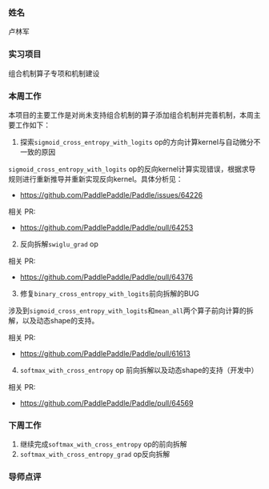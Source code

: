 ### 姓名

卢林军

### 实习项目

组合机制算子专项和机制建设

### 本周工作

本项目的主要工作是对尚未支持组合机制的算子添加组合机制并完善机制，本周主要工作如下：

1. 探索`sigmoid_cross_entropy_with_logits` op的方向计算kernel与自动微分不一致的原因

`sigmoid_cross_entropy_with_logits` op的反向kernel计算实现错误，根据求导规则进行重新推导并重新实现反向kernel。具体分析见：

- https://github.com/PaddlePaddle/Paddle/issues/64226


相关 PR:

- https://github.com/PaddlePaddle/Paddle/pull/64253

2. 反向拆解`swiglu_grad` op


相关 PR:

- https://github.com/PaddlePaddle/Paddle/pull/64376

3. 修复`binary_cross_entropy_with_logits`前向拆解的BUG

涉及到`sigmoid_cross_entropy_with_logits`和`mean_all`两个算子前向计算的拆解，以及动态shape的支持。

相关 PR:

- https://github.com/PaddlePaddle/Paddle/pull/61613

4. `softmax_with_cross_entropy` op 前向拆解以及动态shape的支持（开发中）

相关 PR:

- https://github.com/PaddlePaddle/Paddle/pull/64569

### 下周工作

1. 继续完成`softmax_with_cross_entropy` op的前向拆解
2. `softmax_with_cross_entropy_grad` op反向拆解


### 导师点评

